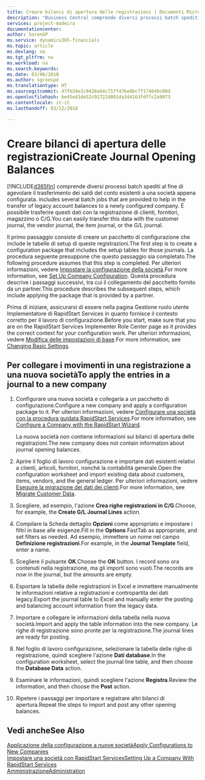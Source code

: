 ```yaml
---
title: Creare bilanci di apertura delle registrazioni | Documenti Microsoft
description: "Business Central comprende diversi processi batch spediti al fine di agevolare il trasferimento dei saldi del conto esistenti a una società appena configurata. È possibile trasferire facilmente questi dati con le registrazioni."
services: project-madeira
documentationcenter: 
author: SorenGP
ms.service: dynamics365-financials
ms.topic: article
ms.devlang: na
ms.tgt_pltfrm: na
ms.workload: na
ms.search.keywords: 
ms.date: 03/06/2018
ms.author: sgroespe
ms.translationtype: HT
ms.sourcegitcommit: d7fb34e1c9428a64c71ff47be8bcff174649c00d
ms.openlocfilehash: be45ed1de52c92722d801da344163fdffc2a9073
ms.contentlocale: it-it
ms.lasthandoff: 03/22/2018

---
```

# <a name="create-journal-opening-balances"></a><span data-ttu-id="336d6-104">Creare bilanci di apertura delle registrazioni</span><span class="sxs-lookup"><span data-stu-id="336d6-104">Create Journal Opening Balances</span></span>
[!INCLUDE[d365fin](includes/d365fin_md.md)]<span data-ttu-id="336d6-105"> comprende diversi processi batch spediti al fine di agevolare il trasferimento dei saldi del conto esistenti a una società appena configurata.</span><span class="sxs-lookup"><span data-stu-id="336d6-105"> includes several batch jobs that are provided to help in the transfer of legacy account balances to a newly configured company.</span></span> <span data-ttu-id="336d6-106">È possibile trasferire questi dati con la registrazione di clienti, fornitori, magazzino o C/G.</span><span class="sxs-lookup"><span data-stu-id="336d6-106">You can easily transfer this data with the customer journal, the vendor journal, the item journal, or the G/L journal.</span></span>

<span data-ttu-id="336d6-107">Il primo passaggio consiste di creare un pacchetto di configurazione che include le tabelle di setup di queste registrazioni.</span><span class="sxs-lookup"><span data-stu-id="336d6-107">The first step is to create a configuration package that includes the setup tables for those journals.</span></span> <span data-ttu-id="336d6-108">La procedura seguente presuppone che questo passaggio sia completato.</span><span class="sxs-lookup"><span data-stu-id="336d6-108">The following procedure assumes that this step is completed.</span></span> <span data-ttu-id="336d6-109">Per ulteriori informazioni, vedere [Impostare la configurazione della società](admin-set-up-company-configuration.md).</span><span class="sxs-lookup"><span data-stu-id="336d6-109">For more information, see [Set Up Company Configuration](admin-set-up-company-configuration.md).</span></span> <span data-ttu-id="336d6-110">Questa procedura descrive i passaggi successivi, tra cui il collegamento del pacchetto fornito da un partner.</span><span class="sxs-lookup"><span data-stu-id="336d6-110">This procedure describes the subsequent steps, which include applying the package that is provided by a partner.</span></span>  

<span data-ttu-id="336d6-111">Prima di iniziare, assicurarsi di essere nella pagina Gestione ruolo utente Implementatore di RapidStart Services in quanto fornisce il contesto corretto per il lavoro di configurazione.</span><span class="sxs-lookup"><span data-stu-id="336d6-111">Before you start, make sure that you are on the RapidStart Services Implementer Role Center page as it provides the correct context for your configuration work.</span></span> <span data-ttu-id="336d6-112">Per ulteriori informazioni, vedere [Modifica delle impostazioni di base](ui-change-basic-settings.md).</span><span class="sxs-lookup"><span data-stu-id="336d6-112">For more information, see [Changing Basic Settings](ui-change-basic-settings.md).</span></span>

## <a name="to-apply-the-entries-in-a-journal-to-a-new-company"></a><span data-ttu-id="336d6-113">Per collegare i movimenti in una registrazione a una nuova società</span><span class="sxs-lookup"><span data-stu-id="336d6-113">To apply the entries in a journal to a new company</span></span>  
1. <span data-ttu-id="336d6-114">Configurare una nuova società e collegarla a un pacchetto di configurazione.</span><span class="sxs-lookup"><span data-stu-id="336d6-114">Configure a new company and apply a configuration package to it.</span></span> <span data-ttu-id="336d6-115">Per ulteriori informazioni, vedere [Configurare una società con la procedura guidata RapidStart Services](admin-how-to-configure-a-company-with-the-rapidstart-wizard.md).</span><span class="sxs-lookup"><span data-stu-id="336d6-115">For more information, see [Configure a Company with the RapidStart Wizard](admin-how-to-configure-a-company-with-the-rapidstart-wizard.md).</span></span>  

    <span data-ttu-id="336d6-116">La nuova società non contiene informazioni sui bilanci di apertura delle registrazioni.</span><span class="sxs-lookup"><span data-stu-id="336d6-116">The new company does not contain information about journal opening balances.</span></span>  

2. <span data-ttu-id="336d6-117">Aprire il foglio di lavoro configurazione e importare dati esistenti relativi a clienti, articoli, fornitori, nonché la contabilità generale.</span><span class="sxs-lookup"><span data-stu-id="336d6-117">Open the configuration worksheet and import existing data about customers, items, vendors, and the general ledger.</span></span> <span data-ttu-id="336d6-118">Per ulteriori informazioni, vedere [Eseguire la migrazione dei dati dei clienti](admin-migrate-customer-data.md).</span><span class="sxs-lookup"><span data-stu-id="336d6-118">For more information, see [Migrate Customer Data](admin-migrate-customer-data.md).</span></span>  
3. <span data-ttu-id="336d6-119">Scegliere, ad esempio, l'azione **Crea righe registrazioni in C/G**.</span><span class="sxs-lookup"><span data-stu-id="336d6-119">Choose, for example, the **Create G/L Journal Lines** action.</span></span>  
4. <span data-ttu-id="336d6-120">Compilare la Scheda dettaglio **Opzioni** come appropriato e impostare i filtri in base alle esigenze.</span><span class="sxs-lookup"><span data-stu-id="336d6-120">Fill in the **Options** FastTab as appropriate, and set filters as needed.</span></span> <span data-ttu-id="336d6-121">Ad esempio, immettere un nome nel campo **Definizione registrazioni**.</span><span class="sxs-lookup"><span data-stu-id="336d6-121">For example, in the **Journal Template** field, enter a name.</span></span>  
5. <span data-ttu-id="336d6-122">Scegliere il pulsante **OK**.</span><span class="sxs-lookup"><span data-stu-id="336d6-122">Choose the **OK** button.</span></span> <span data-ttu-id="336d6-123">I record sono ora contenuti nella registrazione, ma gli importi sono vuoti.</span><span class="sxs-lookup"><span data-stu-id="336d6-123">The records are now in the journal, but the amounts are empty.</span></span>  
6. <span data-ttu-id="336d6-124">Esportare la tabella delle registrazioni in Excel e immettere manualmente le informazioni relative a registrazioni e contropartita dei dati legacy.</span><span class="sxs-lookup"><span data-stu-id="336d6-124">Export the journal table to Excel and manually enter the posting and balancing account information from the legacy data.</span></span>
7. <span data-ttu-id="336d6-125">Importare e collegare le informazioni della tabella nella nuova società.</span><span class="sxs-lookup"><span data-stu-id="336d6-125">Import and apply the table information into the new company.</span></span> <span data-ttu-id="336d6-126">Le righe di registrazione sono pronte per la registrazione.</span><span class="sxs-lookup"><span data-stu-id="336d6-126">The journal lines are ready for posting.</span></span>  
8. <span data-ttu-id="336d6-127">Nel foglio di lavoro configurazione, selezionare la tabella delle righe di registrazione, quindi scegliere l'azione **Dati database**.</span><span class="sxs-lookup"><span data-stu-id="336d6-127">In the configuration worksheet, select the journal line table, and then choose the **Database Data** action.</span></span>  
9. <span data-ttu-id="336d6-128">Esaminare le informazioni, quindi scegliere l'azione **Registra**.</span><span class="sxs-lookup"><span data-stu-id="336d6-128">Review the information, and then choose the **Post** action.</span></span>  
10. <span data-ttu-id="336d6-129">Ripetere i passaggi per importare e registrare altri bilanci di apertura.</span><span class="sxs-lookup"><span data-stu-id="336d6-129">Repeat the steps to import and post any other opening balances.</span></span>  

## <a name="see-also"></a><span data-ttu-id="336d6-130">Vedi anche</span><span class="sxs-lookup"><span data-stu-id="336d6-130">See Also</span></span>  
[<span data-ttu-id="336d6-131">Applicazione della configurazione a nuove società</span><span class="sxs-lookup"><span data-stu-id="336d6-131">Apply Configurations to New Companies</span></span>](admin-apply-configuration-to-new-companies.md)  
[<span data-ttu-id="336d6-132">Impostare una società con RapidStart Services</span><span class="sxs-lookup"><span data-stu-id="336d6-132">Setting Up a Company With RapidStart Services</span></span>](admin-set-up-a-company-with-rapidstart.md)  
[<span data-ttu-id="336d6-133">Amministrazione</span><span class="sxs-lookup"><span data-stu-id="336d6-133">Administration</span></span>](admin-setup-and-administration.md)

